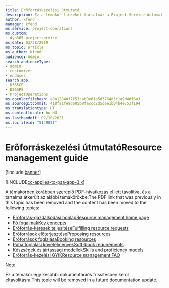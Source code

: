 ```yaml
---
title: Erőforráskezelési útmutató
description: Ez a témakör linkeket tartalmaz a Project Service Automation erőforrás-kezelésével kapcsolatos információkhoz
author: kfend
manager: kfend
ms.service: project-operations
ms.custom:
- dyn365-projectservice
ms.date: 03/28/2019
ms.topic: article
ms.author: kfend
audience: Admin
search.audienceType:
- admin
- customizer
- enduser
search.app:
- D365CE
- D365PS
- ProjectOperations
ms.openlocfilehash: a0a12840f7f53cab0e81a5d3764d5c1a9d4df6a3
ms.sourcegitcommit: 418fa1fe9d605b8faccc2d5dee1b04b4e753f194
ms.translationtype: HT
ms.contentlocale: hu-HU
ms.lasthandoff: 02/10/2021
ms.locfileid: "5149051"
---
```

# <a name="resource-management-guide"></a><span data-ttu-id="f38c0-103">Erőforráskezelési útmutató</span><span class="sxs-lookup"><span data-stu-id="f38c0-103">Resource management guide</span></span>

[!include [banner](../../includes/psa-now-project-operations.md)]

[!INCLUDE[cc-applies-to-psa-app-3.x](../../includes/cc-applies-to-psa-app-3x.md)]

<span data-ttu-id="f38c0-104">A témakörben korábban szereplő PDF-hivatkozás el lett távolítva, és a tartalma átkerült az alábbi témakörökbe:</span><span class="sxs-lookup"><span data-stu-id="f38c0-104">The PDF link that was previously in this topic has been removed and the content has been moved to the following topics:</span></span>

- [<span data-ttu-id="f38c0-105">Erőforrás-gazdálkodási honlap</span><span class="sxs-lookup"><span data-stu-id="f38c0-105">Resource management home page</span></span>](../resource-management-home-page.md)
- [<span data-ttu-id="f38c0-106">Fő fogalmak</span><span class="sxs-lookup"><span data-stu-id="f38c0-106">Key concepts</span></span>](../reports-key-concepts.md)
- [<span data-ttu-id="f38c0-107">Erőforrás-kérések teljesítése</span><span class="sxs-lookup"><span data-stu-id="f38c0-107">Fulfilling resource requests</span></span>](../resource-management-fulfill-requests.md)
- [<span data-ttu-id="f38c0-108">Erőforrások előterjesztése</span><span class="sxs-lookup"><span data-stu-id="f38c0-108">Proposing resources</span></span>](../resource-management-propose-resources.md)
- [<span data-ttu-id="f38c0-109">Erőforrások foglalása</span><span class="sxs-lookup"><span data-stu-id="f38c0-109">Booking resources</span></span>](../resource-management-book-resources-scheduleboard.md)
- [<span data-ttu-id="f38c0-110">Puha foglalási követelmények</span><span class="sxs-lookup"><span data-stu-id="f38c0-110">Soft-book requirements</span></span>](../resource-management-softbook-requirements.md)
- [<span data-ttu-id="f38c0-111">Készségek és jártassági modellek</span><span class="sxs-lookup"><span data-stu-id="f38c0-111">Skills and proficiency models</span></span>](../resource-management-skills-proficiency.md)
- [<span data-ttu-id="f38c0-112">Erőforrás-kezelési GYIK</span><span class="sxs-lookup"><span data-stu-id="f38c0-112">Resource management FAQ</span></span>](../resource-management-faq.md)

> [!NOTE]
> <span data-ttu-id="f38c0-113">Ez a témakör egy későbbi dokumentációs frissítésben kerül eltávolításra.</span><span class="sxs-lookup"><span data-stu-id="f38c0-113">This topic will be removed in a future documentation update.</span></span> 
